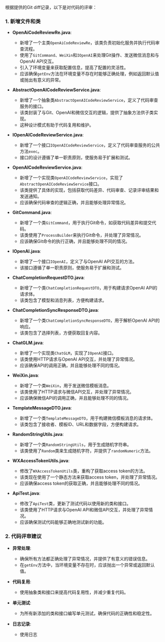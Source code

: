 根据提供的Git diff记录，以下是对代码的评审：

### 1. 新增文件和类

- **OpenAiCodeReviewRe.java**:
  - 新增了一个主类`OpenAiCodeReviewRe`，该类负责初始化服务并执行代码审查流程。
  - 使用了`GitCommand`、`WeiXin`和`IOpenAI`来处理Git操作、发送微信消息和与OpenAI API交互。
  - 引入了环境变量来获取配置信息，提高了配置的灵活性。
  - 应该确保`getEnv`方法在环境变量不存在时能够正确处理，例如返回默认值或抛出有意义的异常。

- **AbstractOpenAICodeReviewService.java**:
  - 新增了一个抽象类`AbstractOpenAICodeReviewService`，定义了代码审查服务的接口。
  - 该类封装了与Git、OpenAI和微信交互的逻辑，提供了抽象方法供子类实现。
  - 这种设计模式有助于代码复用和维护。

- **IOpenAICodeReviewService.java**:
  - 新增了一个接口`IOpenAICodeReviewService`，定义了代码审查服务的公共方法`exec`。
  - 接口的设计遵循了单一职责原则，使服务易于扩展和测试。

- **OpenAICodeReviewService.java**:
  - 新增了一个实现类`OpenAICodeReviewService`，实现了`AbstractOpenAICodeReviewService`接口。
  - 该类提供了具体的实现，包括获取代码差异、代码审查、记录评审结果和发送通知。
  - 应该确保代码审查的逻辑正确，并且能够处理异常情况。

- **GitCommand.java**:
  - 新增了一个类`GitCommand`，用于执行Git命令，如获取代码差异和提交代码。
  - 该类使用了`ProcessBuilder`来执行Git命令，并处理了异常情况。
  - 应该确保Git命令的执行正确，并且能够处理不同的情况。

- **IOpenAI.java**:
  - 新增了一个接口`IOpenAI`，定义了与OpenAI API交互的方法。
  - 该接口遵循了单一职责原则，使服务易于扩展和测试。

- **ChatCompletionRequestDTO.java**:
  - 新增了一个类`ChatCompletionRequestDTO`，用于构建请求OpenAI API的请求体。
  - 该类包含了模型和消息列表，方便构建请求。

- **ChatCompletionSyncResponseDTO.java**:
  - 新增了一个类`ChatCompletionSyncResponseDTO`，用于解析OpenAI API的响应。
  - 该类包含了选择列表，方便获取回复内容。

- **ChatGLM.java**:
  - 新增了一个实现类`ChatGLM`，实现了`IOpenAI`接口。
  - 该类使用HTTP请求与OpenAI API交互，并处理了异常情况。
  - 应该确保API的调用正确，并且能够处理不同的情况。

- **WeiXin.java**:
  - 新增了一个类`WeiXin`，用于发送微信模板消息。
  - 该类使用了HTTP请求与微信API交互，并处理了异常情况。
  - 应该确保微信API的调用正确，并且能够处理不同的情况。

- **TemplateMessageDTO.java**:
  - 新增了一个类`TemplateMessageDTO`，用于构建微信模板消息的请求体。
  - 该类包含了接收者、模板ID、URL和数据字段，方便构建请求。

- **RandomStringUtils.java**:
  - 新增了一个类`RandomStringUtils`，用于生成随机字符串。
  - 该类使用了`Random`类来生成随机字符，并提供了`randomNumeric`方法。

- **WXAccessTokenUtils.java**:
  - 修改了`WXAccessTokenUtils`类，重构了获取access token的方法。
  - 该类现在使用了一个静态方法来获取access token，并处理了异常情况。
  - 应该确保access token的获取正确，并且能够处理不同的情况。

- **ApiTest.java**:
  - 修改了`ApiTest`类，更新了测试代码以使用新的类和接口。
  - 该类使用了HTTP请求与OpenAI API和微信API交互，并处理了异常情况。
  - 应该确保测试代码能够正确地测试新的功能。

### 2. 代码评审建议

- **异常处理**:
  - 确保所有方法都正确处理了异常情况，并提供了有意义的错误信息。
  - 在`getEnv`方法中，当环境变量不存在时，应该抛出一个异常或返回默认值。

- **代码复用**:
  - 使用抽象类和接口来提高代码复用性，并减少重复代码。

- **单元测试**:
  - 为所有新添加的类和接口编写单元测试，确保代码的正确性和稳定性。

- **日志记录**:
  - 使用日志